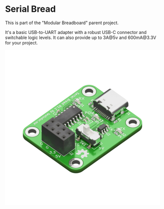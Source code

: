 # Serial Bread

This is part of the "Modular Breadboard" parent project. 

It's a basic USB-to-UART adapter with a robust USB-C connector and switchable logic levels. It can also provide up to 3A@5v and 600mA@3<area>.3V for your project.
<!-- <area> prevents auto link generation caused by .3V -->

![Alt text](./images/thumbnail.png)

